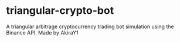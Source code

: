 # triangular-crypto-bot
A triangular arbitrage cryptocurrency trading bot simulation using the Binance API.
Made by AkiraY1
